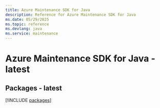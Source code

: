 ```yaml
---
title: Azure Maintenance SDK for Java
description: Reference for Azure Maintenance SDK for Java
ms.date: 05/29/2025
ms.topic: reference
ms.devlang: java
ms.service: maintenance
---
```

# Azure Maintenance SDK for Java - latest
## Packages - latest
[!INCLUDE [packages](maintenance-index.md)]